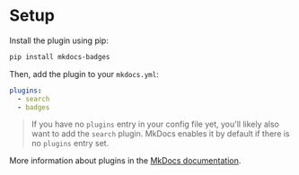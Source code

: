 # Setup

Install the plugin using pip:

```bash
pip install mkdocs-badges
```

Then, add the plugin to your `mkdocs.yml`:

```yaml
plugins:
  - search
  - badges
```

> If you have no `plugins` entry in your config file yet, you'll likely also want to add the `search` plugin. MkDocs enables it by default if there is no `plugins` entry set.

More information about plugins in the [MkDocs documentation](http://www.mkdocs.org/user-guide/plugins/).
